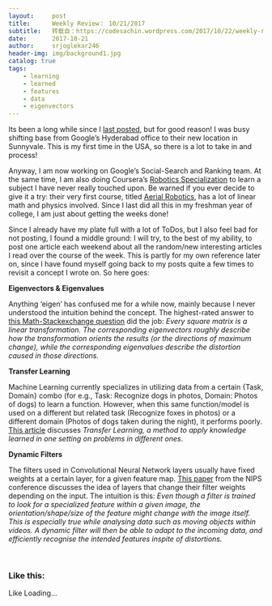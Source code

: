 ```yaml
---
layout:     post
title:      Weekly Review： 10/21/2017
subtitle:   转载自：https://codesachin.wordpress.com/2017/10/22/weekly-review-10212017/
date:       2017-10-21
author:     srjoglekar246
header-img: img/background1.jpg
catalog: true
tags:
    - learning
    - learned
    - features
    - data
    - eigenvectors
---
```


Its been a long while since I [last posted](https://codesachin.wordpress.com/2017/03/10/an-introduction-to-bayesian-belief-networks), but for good reason! I was busy shifting base from Google’s Hyderabad office to their new location in Sunnyvale. This is my first time in the USA, so there is a lot to take in and process!

Anyway, I am now working on Google’s Social-Search and Ranking team. At the same time, I am also doing Coursera’s [Robotics Specialization](https://www.coursera.org/specializations/robotics) to learn a subject I have never really touched upon. Be warned if you ever decide to give it a try: their very first course, titled [Aerial Robotics](https://www.coursera.org/learn/robotics-flight/home/welcome), has a lot of linear math and physics involved. Since I last did all this in my freshman year of college, I am just about getting the weeks done!

Since I already have my plate full with a lot of ToDos, but I also feel bad for not posting, I found a middle ground: I will try, to the best of my ability, to post one article each weekend about all the random/new interesting articles I read over the course of the week. This is partly for my own reference later on, since I have found myself going back to my posts quite a few times to revisit a concept I wrote on. So here goes:

**Eigenvectors & Eigenvalues**

Anything ‘eigen’ has confused me for a while now, mainly because I never understood the intuition behind the concept. The highest-rated answer to [this Math-Stackexchange question](https://math.stackexchange.com/questions/243533/how-to-intuitively-understand-eigenvalue-and-eigenvector) did the job: *Every square matrix is a linear transformation. The corresponding eigenvectors roughly describe how the transformation orients the results (or the directions of maximum change), while the corresponding eigenvalues describe the distortion caused in those directions.*

**Transfer Learning**

Machine Learning currently specializes in utilizing data from a certain {Task, Domain} combo (for e.g., Task: Recognize dogs in photos, Domain: Photos of dogs) to learn a function. However, when this same function/model is used on a different but related task (Recognize foxes in photos) or a different domain (Photos of dogs taken during the night), it performs poorly. [This article](http://ruder.io/transfer-learning/index.html) discusses *Transfer Learning, a method to apply knowledge learned in one setting on problems in different ones*.

**Dynamic Filters**

The filters used in Convolutional Neural Network layers usually have fixed weights at a certain layer, for a given feature map. [This paper](http://papers.nips.cc/paper/6578-dynamic-filter-networks.pdf) from the NIPS conference discusses the idea of layers that change their filter weights depending on the input. The intuition is this: *Even though a filter is trained to look for a specialized feature within a given image, the orientation/shape/size of the feature might change with the image itself. This is especially true while analysing data such as moving objects within videos. A dynamic filter will then be able to adapt to the incoming data, and efficiently recognise the intended features inspite of distortions.*

 





### Like this:

Like Loading...
